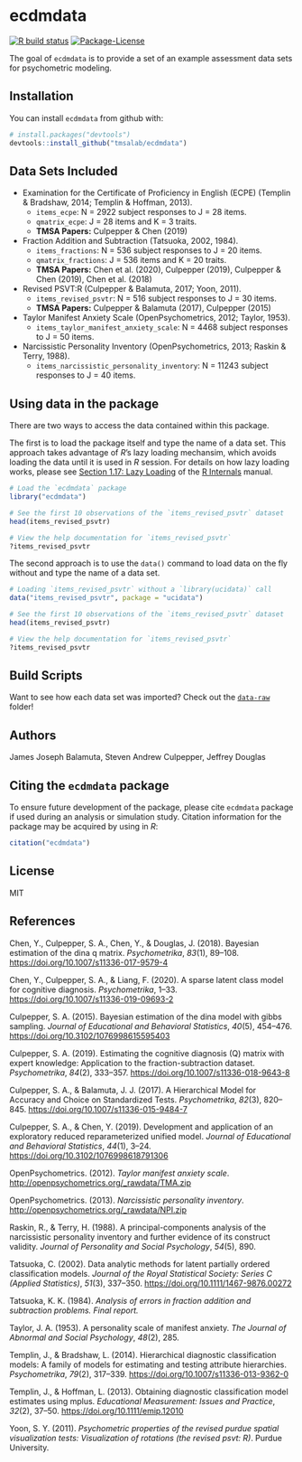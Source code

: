 
<!-- README.md is generated from README.Rmd. Please edit that file -->

# ecdmdata

<!-- badges: start -->

[![R build
status](https://github.com/tmsalab/ecdmdata/workflows/R-CMD-check/badge.svg)](https://github.com/tmsalab/ecdmdata/actions)
[![Package-License](http://img.shields.io/badge/license-MIT-brightgreen.svg?style=flat)](https://opensource.org/licenses/MIT)
<!-- badges: end -->

The goal of `ecdmdata` is to provide a set of an example assessment data
sets for psychometric modeling.

## Installation

You can install `ecdmdata` from github with:

``` r
# install.packages("devtools")
devtools::install_github("tmsalab/ecdmdata")
```

## Data Sets Included

  - Examination for the Certificate of Proficiency in English (ECPE)
    (Templin & Bradshaw, 2014; Templin & Hoffman, 2013).
      - `items_ecpe`: N = 2922 subject responses to J = 28 items.
      - `qmatrix_ecpe`: J = 28 items and K = 3 traits.
      - **TMSA Papers:** Culpepper & Chen (2019)
  - Fraction Addition and Subtraction (Tatsuoka, 2002, 1984).
      - `items_fractions`: N = 536 subject responses to J = 20 items.
      - `qmatrix_fractions`: J = 536 items and K = 20 traits.
      - **TMSA Papers:** Chen et al. (2020), Culpepper (2019), Culpepper
        & Chen (2019), Chen et al. (2018)
  - Revised PSVT:R (Culpepper & Balamuta, 2017; Yoon, 2011).
      - `items_revised_psvtr`: N = 516 subject responses to J = 30
        items.
      - **TMSA Papers:** Culpepper & Balamuta (2017), Culpepper (2015)
  - Taylor Manifest Anxiety Scale (OpenPsychometrics, 2012; Taylor,
    1953).
      - `items_taylor_manifest_anxiety_scale`: N = 4468 subject
        responses to J = 50 items.
  - Narcissistic Personality Inventory (OpenPsychometrics, 2013; Raskin
    & Terry, 1988).
      - `items_narcissistic_personality_inventory`: N = 11243 subject
        responses to J = 40 items.

## Using data in the package

There are two ways to access the data contained within this package.

The first is to load the package itself and type the name of a data set.
This approach takes advantage of *R*’s lazy loading mechansim, which
avoids loading the data until it is used in *R* session. For details on
how lazy loading works, please see [Section 1.17: Lazy
Loading](https://cran.r-project.org/doc/manuals/r-release/R-ints.html#Lazy-loading)
of the [R
Internals](https://cran.r-project.org/doc/manuals/r-release/R-ints.html)
manual.

``` r
# Load the `ecdmdata` package
library("ecdmdata")

# See the first 10 observations of the `items_revised_psvtr` dataset
head(items_revised_psvtr)

# View the help documentation for `items_revised_psvtr`
?items_revised_psvtr
```

The second approach is to use the `data()` command to load data on the
fly without and type the name of a data set.

``` r
# Loading `items_revised_psvtr` without a `library(ucidata)` call
data("items_revised_psvtr", package = "ucidata")

# See the first 10 observations of the `items_revised_psvtr` dataset
head(items_revised_psvtr)

# View the help documentation for `items_revised_psvtr`
?items_revised_psvtr
```

## Build Scripts

Want to see how each data set was imported? Check out the
[`data-raw`](https://github.com/tmsalab/ecdmdata/tree/master/data-raw)
folder\!

## Authors

James Joseph Balamuta, Steven Andrew Culpepper, Jeffrey Douglas

## Citing the `ecdmdata` package

To ensure future development of the package, please cite `ecdmdata`
package if used during an analysis or simulation study. Citation
information for the package may be acquired by using in *R*:

``` r
citation("ecdmdata")
```

## License

MIT

## References

<div id="refs" class="references">

<div id="ref-Chen:2018:EDINA">

Chen, Y., Culpepper, S. A., Chen, Y., & Douglas, J. (2018). Bayesian
estimation of the dina q matrix. *Psychometrika*, *83*(1), 89–108.
<https://doi.org/10.1007/s11336-017-9579-4>

</div>

<div id="ref-Chen:2020:SLCMDC">

Chen, Y., Culpepper, S. A., & Liang, F. (2020). A sparse latent class
model for cognitive diagnosis. *Psychometrika*, 1–33.
<https://doi.org/10.1007/s11336-019-09693-2>

</div>

<div id="ref-Culpepper:2015:BayesianDINA">

Culpepper, S. A. (2015). Bayesian estimation of the dina model with
gibbs sampling. *Journal of Educational and Behavioral Statistics*,
*40*(5), 454–476. <https://doi.org/10.3102/1076998615595403>

</div>

<div id="ref-Culpepper:2019:EGDM">

Culpepper, S. A. (2019). Estimating the cognitive diagnosis \(Q\) matrix
with expert knowledge: Application to the fraction-subtraction dataset.
*Psychometrika*, *84*(2), 333–357.
<https://doi.org/10.1007/s11336-018-9643-8>

</div>

<div id="ref-Culpepper:2017:ChoiceIRT">

Culpepper, S. A., & Balamuta, J. J. (2017). A Hierarchical Model for
Accuracy and Choice on Standardized Tests. *Psychometrika*, *82*(3),
820–845. <https://doi.org/10.1007/s11336-015-9484-7>

</div>

<div id="ref-Culpepper:2019:ErRUM">

Culpepper, S. A., & Chen, Y. (2019). Development and application of an
exploratory reduced reparameterized unified model. *Journal of
Educational and Behavioral Statistics*, *44*(1), 3–24.
<https://doi.org/10.3102/1076998618791306>

</div>

<div id="ref-OpenPsychometrics:2012:TaylorAnxietyScale">

OpenPsychometrics. (2012). *Taylor manifest anxiety scale*.
<http://openpsychometrics.org/_rawdata/TMA.zip>

</div>

<div id="ref-OpenPsychometrics:2013:NPI">

OpenPsychometrics. (2013). *Narcissistic personality inventory*.
<http://openpsychometrics.org/_rawdata/NPI.zip>

</div>

<div id="ref-Raskin:1988:NPI">

Raskin, R., & Terry, H. (1988). A principal-components analysis of the
narcissistic personality inventory and further evidence of its construct
validity. *Journal of Personality and Social Psychology*, *54*(5), 890.

</div>

<div id="ref-Tatsuoka:2002:FractionSubtractionRelease">

Tatsuoka, C. (2002). Data analytic methods for latent partially ordered
classification models. *Journal of the Royal Statistical Society: Series
C (Applied Statistics)*, *51*(3), 337–350.
<https://doi.org/10.1111/1467-9876.00272>

</div>

<div id="ref-Tatsuoka:1984:FractionSubtraction">

Tatsuoka, K. K. (1984). *Analysis of errors in fraction addition and
subtraction problems. Final report.*

</div>

<div id="ref-Taylor:1953:TMI">

Taylor, J. A. (1953). A personality scale of manifest anxiety. *The
Journal of Abnormal and Social Psychology*, *48*(2), 285.

</div>

<div id="ref-Templin:2014:HierarchicalDCM">

Templin, J., & Bradshaw, L. (2014). Hierarchical diagnostic
classification models: A family of models for estimating and testing
attribute hierarchies. *Psychometrika*, *79*(2), 317–339.
<https://doi.org/10.1007/s11336-013-9362-0>

</div>

<div id="ref-Templin:2013:DCMECPE">

Templin, J., & Hoffman, L. (2013). Obtaining diagnostic classification
model estimates using mplus. *Educational Measurement: Issues and
Practice*, *32*(2), 37–50. <https://doi.org/10.1111/emip.12010>

</div>

<div id="ref-Yoon:2011:RevisedPSVTR">

Yoon, S. Y. (2011). *Psychometric properties of the revised purdue
spatial visualization tests: Visualization of rotations (the revised
psvt: R)*. Purdue University.

</div>

</div>
